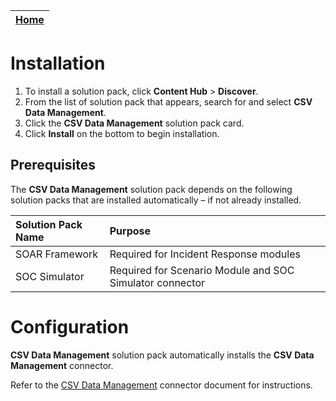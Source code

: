 | [Home](https://github.com/fortinet-fortisoar/solution-pack-csv-data-management/blob/release/1.0.0/README.md) |
|--------------------------------------------|

# Installation

1. To install a solution pack, click **Content Hub** > **Discover**.
2. From the list of solution pack that appears, search for and select **CSV Data Management**.
3. Click the **CSV Data Management** solution pack card.
4. Click **Install** on the bottom to begin installation.

## Prerequisites

The **CSV Data Management** solution pack depends on the following solution packs that are installed automatically &ndash; if not already installed.

| Solution Pack Name | Purpose                                                  |
|:-------------------|:---------------------------------------------------------|
| SOAR Framework     | Required for Incident Response modules                   |
| SOC Simulator      | Required for Scenario Module and SOC Simulator connector |


# Configuration

**CSV Data Management** solution pack automatically installs the **CSV Data Management** connector.

Refer to the [CSV Data Management](https://docs.fortinet.com/document/fortisoar/1.0.0/csv-data-management/270/csv-data-management-v1-0-0#Configuring_the_connector) connector document for instructions.
